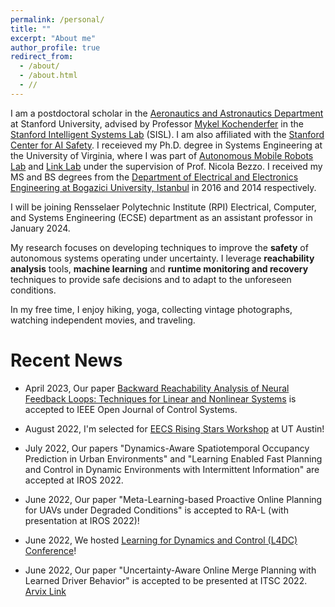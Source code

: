```yaml
---
permalink: /personal/
title: ""
excerpt: "About me"
author_profile: true
redirect_from: 
  - /about/
  - /about.html
  - //
---
```


I am a postdoctoral scholar in the [Aeronautics and Astronautics Department](https://aa.stanford.edu/ "Aero&Astro") at Stanford University, advised by Professor [Mykel Kochenderfer](https://mykel.kochenderfer.com/ "Mykel Kochenderfer") in the [Stanford Intelligent Systems Lab](https://web.stanford.edu/group/sisl/cgi-bin/wordpress/ "SISL") (SISL). I am also affiliated with the [Stanford Center for AI Safety](https://aisafety.stanford.edu/). I receieved my Ph.D. degree in Systems Engineering at the University of Virginia, where I was part of [Autonomous Mobile Robots Lab](https://www.bezzorobotics.com/, "Autonomous Mobile Robots Lab") and [Link Lab](https://engineering.virginia.edu/link-lab, "Link Lab") under the supervision of Prof. Nicola Bezzo. I received my MS and BS degrees from the [Department of  Electrical and Electronics Engineering at Bogazici University, Istanbul](https://ee.boun.edu.tr/, "Bogazici EE") in 2016 and 2014 respectively. 

I will be joining Rensselaer Polytechnic Institute (RPI) Electrical, Computer, and Systems Engineering (ECSE) department as an assistant professor in January 2024.

My research focuses on developing techniques to improve the **safety** of autonomous systems operating under uncertainty. I leverage **reachability analysis** tools, **machine learning** and **runtime monitoring and recovery** techniques to provide safe decisions and to adapt to the unforeseen conditions.

In my free time, I enjoy hiking, yoga, collecting vintage photographs, watching independent movies, and  traveling.


Recent News
===
* April 2023, Our paper [Backward Reachability Analysis of Neural Feedback Loops: Techniques for Linear and Nonlinear Systems](https://ieeexplore.ieee.org/document/10097878) is accepted to IEEE Open Journal of Control Systems.

* August 2022, I'm selected for [EECS Rising Stars Workshop](https://risingstars.utexas.edu/ "Workshop Website") at UT Austin!

* July 2022, Our papers "Dynamics-Aware Spatiotemporal Occupancy Prediction in Urban Environments" and "Learning Enabled Fast Planning and Control in Dynamic Environments with Intermittent Information" are accepted at IROS 2022.

* June 2022, Our paper "Meta-Learning-based Proactive Online Planning for UAVs under Degraded Conditions" is accepted to RA-L (with presentation at IROS 2022)!

* June 2022, We hosted [Learning for Dynamics and Control (L4DC) Conference](https://l4dc.stanford.edu/)! 

* June 2022, Our paper "Uncertainty-Aware Online Merge Planning with Learned Driver Behavior" is accepted to be presented at ITSC 2022. [Arvix Link](https://arxiv.org/pdf/2207.05228.pdf "Arvix link")



